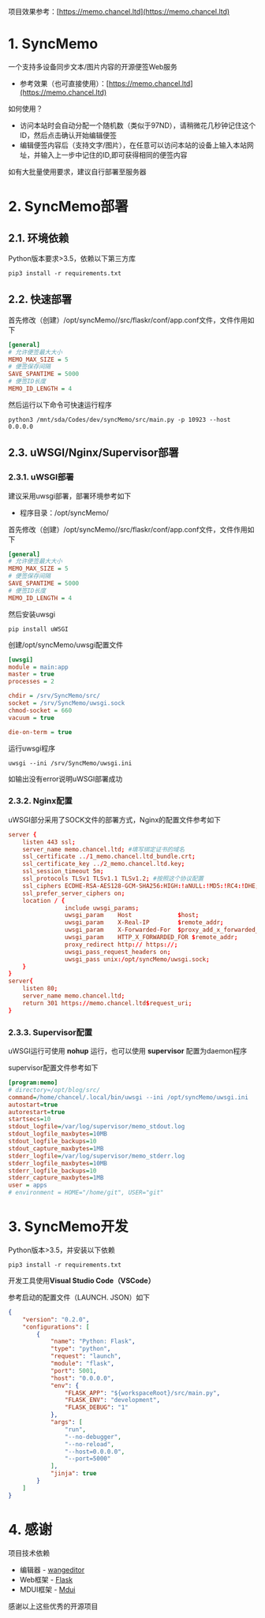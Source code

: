 项目效果参考：[https://memo.chancel.ltd](https://memo.chancel.ltd)

# 1. SyncMemo

一个支持多设备同步文本/图片内容的开源便签Web服务

- 参考效果（也可直接使用）：[https://memo.chancel.ltd](https://memo.chancel.ltd)

如何使用？
* 访问本站时会自动分配一个随机数（类似于97ND），请稍微花几秒钟记住这个ID，然后点击确认开始编辑便签
* 编辑便签内容后（支持文字/图片），在任意可以访问本站的设备上输入本站网址，并输入上一步中记住的ID,即可获得相同的便签内容

如有大批量使用要求，建议自行部署至服务器

# 2. SyncMemo部署

## 2.1. 环境依赖

Python版本要求>3.5，依赖以下第三方库

``` shell
pip3 install -r requirements.txt
```

## 2.2. 快速部署

首先修改（创建）/opt/syncMemo//src/flaskr/conf/app.conf文件，文件作用如下

``` ini
[general]
# 允许便签最大大小
MEMO_MAX_SIZE = 5
# 便签保存间隔
SAVE_SPANTIME = 5000
# 便签ID长度
MEMO_ID_LENGTH = 4
```

然后运行以下命令可快速运行程序

``` shell
python3 /mnt/sda/Codes/dev/syncMemo/src/main.py -p 10923 --host 0.0.0.0
```

## 2.3. uWSGI/Nginx/Supervisor部署

### 2.3.1. uWSGI部署
建议采用uwsgi部署，部署环境参考如下

* 程序目录：/opt/syncMemo/

首先修改（创建）/opt/syncMemo//src/flaskr/conf/app.conf文件，文件作用如下

``` ini
[general]
# 允许便签最大大小
MEMO_MAX_SIZE = 5
# 便签保存间隔
SAVE_SPANTIME = 5000
# 便签ID长度
MEMO_ID_LENGTH = 4
```

然后安装uwsgi

``` Shell
pip install uWSGI
```

创建/opt/syncMemo/uwsgi配置文件

``` ini
[uwsgi]
module = main:app
master = true
processes = 2

chdir = /srv/SyncMemo/src/
socket = /srv/SyncMemo/uwsgi.sock
chmod-socket = 660
vacuum = true

die-on-term = true
```

运行uwsgi程序

``` 
uwsgi --ini /srv/SyncMemo/uwsgi.ini
```

如输出没有error说明uWSGI部署成功

### 2.3.2. Nginx配置

uWSGI部分采用了SOCK文件的部署方式，Nginx的配置文件参考如下

``` conf
server {
    listen 443 ssl;
    server_name memo.chancel.ltd; #填写绑定证书的域名
    ssl_certificate ../1_memo.chancel.ltd_bundle.crt;
    ssl_certificate_key ../2_memo.chancel.ltd.key;
    ssl_session_timeout 5m;
    ssl_protocols TLSv1 TLSv1.1 TLSv1.2; #按照这个协议配置
    ssl_ciphers ECDHE-RSA-AES128-GCM-SHA256:HIGH:!aNULL:!MD5:!RC4:!DHE;#按照这个套件配置
    ssl_prefer_server_ciphers on;
    location / {
                include uwsgi_params;
                uwsgi_param    Host             $host;
                uwsgi_param    X-Real-IP        $remote_addr;
                uwsgi_param    X-Forwarded-For  $proxy_add_x_forwarded_for;
                uwsgi_param    HTTP_X_FORWARDED_FOR $remote_addr;
                proxy_redirect http:// https://;
                uwsgi_pass_request_headers on;
                uwsgi_pass unix:/opt/syncMemo/uwsgi.sock;
    }
}
server{
    listen 80;
    server_name memo.chancel.ltd;
    return 301 https://memo.chancel.ltd$request_uri;
}

```

### 2.3.3. Supervisor配置

uWSGI运行可使用 **nohup** 运行，也可以使用 **supervisor** 配置为daemon程序

supervisor配置文件参考如下

``` ini
[program:memo]
# directory=/opt/blog/src/
command=/home/chancel/.local/bin/uwsgi --ini /opt/syncMemo/uwsgi.ini
autostart=true
autorestart=true
startsecs=10
stdout_logfile=/var/log/supervisor/memo_stdout.log
stdout_logfile_maxbytes=10MB
stdout_logfile_backups=10
stdout_capture_maxbytes=1MB
stderr_logfile=/var/log/supervisor/memo_stderr.log
stderr_logfile_maxbytes=10MB
stderr_logfile_backups=10
stderr_capture_maxbytes=1MB
user = apps
# environment = HOME="/home/git", USER="git"
```

# 3. SyncMemo开发

Python版本>3.5，并安装以下依赖

``` Shell
pip3 install -r requirements.txt
```

开发工具使用**Visual Studio Code（VSCode）**

参考启动的配置文件（LAUNCH. JSON）如下

``` Json
{
    "version": "0.2.0",
    "configurations": [
        {
            "name": "Python: Flask",
            "type": "python",
            "request": "launch",
            "module": "flask",
            "port": 5001,
            "host": "0.0.0.0",
            "env": {
                "FLASK_APP": "${workspaceRoot}/src/main.py",
                "FLASK_ENV": "development",
                "FLASK_DEBUG": "1"
            },
            "args": [
                "run",
                "--no-debugger",
                "--no-reload",
                "--host=0.0.0.0",
                "--port=5000"
            ],
            "jinja": true
        }
    ]
}
```

# 4. 感谢

项目技术依赖
* 编辑器 - [wangeditor](https://www.wangeditor.com/)
* Web框架 - [Flask](https://github.com/pallets/flask)
* MDUI框架 - [Mdui](https://www.mdui.org)

感谢以上这些优秀的开源项目